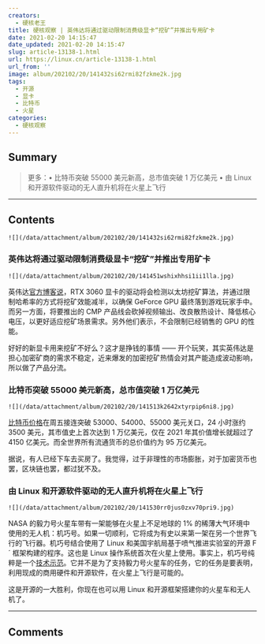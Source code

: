 ```yaml
---
creators:
  - 硬核老王
title: 硬核观察 | 英伟达将通过驱动限制消费级显卡“挖矿”并推出专用矿卡
date: 2021-02-20 14:15:47
date_updated: 2021-02-20 14:15:47
slug: article-13138-1.html
url: https://linux.cn/article-13138-1.html
url_from: ''
image: album/202102/20/141432si62rmi82fzkme2k.jpg
tags:
  - 开源
  - 显卡
  - 比特币
  - 火星
categories:
  - 硬核观察
---
```


## Summary

> 更多：• 比特币突破 55000 美元新高，总市值突破 1 万亿美元 • 由 Linux 和开源软件驱动的无人直升机将在火星上飞行

***

<!-- more -->

## Contents

`![](/data/attachment/album/202102/20/141432si62rmi82fzkme2k.jpg)`

### 英伟达将通过驱动限制消费级显卡“挖矿”并推出专用矿卡

`![](/data/attachment/album/202102/20/141451wshixhhsi1ii1lla.jpg)`

英伟达[官方博客说](https://blogs.nvidia.com/blog/2021/02/18/geforce-cmp/)，RTX 3060 显卡的驱动将会检测以太坊挖矿算法，并通过限制哈希率的方式将挖矿效能减半，以确保 GeForce GPU 最终落到游戏玩家手中。而另一方面，将要推出的 CMP 产品线会砍掉视频输出、改良散热设计、降低核心电压，以更好适应挖矿场景需求。另外他们表示，不会限制已经销售的 GPU 的性能。

好好的新显卡用来挖矿不好么？这才是挣钱的事情 —— 开个玩笑，其实英伟达是担心加密矿商的需求不稳定，近来爆发的加密挖矿热情会对其产能造成波动影响，所以做了产品分流。

### 比特币突破 55000 美元新高，总市值突破 1 万亿美元

`![](/data/attachment/album/202102/20/141513k2642xtyrpip6ni8.jpg)`

[比特币价格](https://finance.yahoo.com/chart/BTC-USD)在周五接连突破 53000、54000、55000 美元关口，24 小时涨约 3500 美元，其市值史上首次达到 1 万亿美元，仅在 2021 年其价值增长就超过了 4150 亿美元。而全世界所有流通货币的总价值约为 95 万亿美元。

据说，有人已经下车去买房了。我觉得，过于非理性的市场膨胀，对于加密货币也罢，区块链也罢，都过犹不及。

### 由 Linux 和开源软件驱动的无人直升机将在火星上飞行

`![](/data/attachment/album/202102/20/141530rr0jus0zxv70pri9.jpg)`

NASA 的毅力号火星车带有一架能够在火星上不足地球的 1% 的稀薄大气环境中使用的无人机：机巧号。如果一切顺利，它将成为有史以来第一架在另一个世界飞行的飞行器。机巧号结合使用了 Linux 和美国宇航局基于喷气推进实验室的开源 F´ 框架构建的程序。这也是 Linux 操作系统首次在火星上使用。事实上，机巧号纯粹是一个[技术示范](https://mars.nasa.gov/technology/helicopter/)。它并不是为了支持毅力号火星车的任务，它的任务是要表明，利用现成的商用硬件和开源软件，在火星上飞行是可能的。

这是开源的一大胜利，你现在也可以用 Linux 和开源框架搭建你的火星车和无人机了。

***

## Comments
